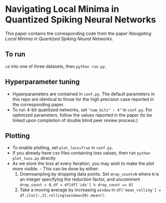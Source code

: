 # Navigating Local Minima in Quantized Spiking Neural Networks
This paper contains the corresponding code from the paper *Navigating Local Minima in Quantized Spiking Neural Networks*. 

## To run
`cd` into one of three datasets, then `python run.py`.

## Hyperparameter tuning
* Hyperparameters are contained in `conf.py`. The default parameters in this repo are identical to those for the high precision case reported in the corresponding paper.
* To run 4-bit quantized networks, set `"num_bits" : 4"` in `conf.py`. For optimized parameters, follow the values reported in the paper (to be linked upon completion of double blind peer review process.)

## Plotting
* To enable plotting, set `plot_loss=True` in `conf.py`. 
* If you already have csv files containing loss values, then run `python plot_loss.py` directly
* As we store the loss at every iteration, you may wish to make the plot more visible. - This can be done by either:
    1. Downsampling by dropping data points. Set `drop_count=N` where `N` is an integer specifying the reduction factor, and uncomment `drop_count = 0`, `df = df[df['idx'] % drop_count == 0]` 
    2. Take a moving average by increasing `window` in `df['mean_rolling'] = df.iloc[:,3].rolling(window=20).mean()`.